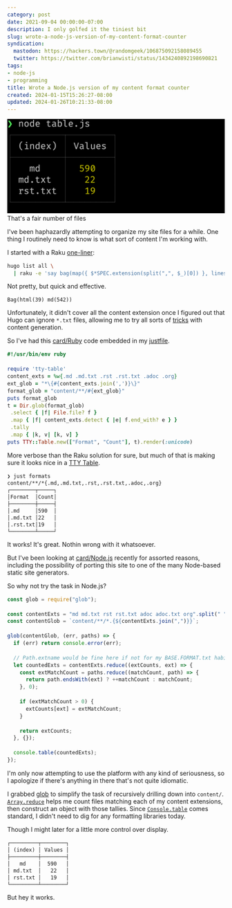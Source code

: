 ```yaml
---
category: post
date: 2021-09-04 00:00:00-07:00
description: I only golfed it the tiniest bit
slug: wrote-a-node-js-version-of-my-content-format-counter
syndication:
  mastodon: https://hackers.town/@randomgeek/106875092158089455
  twitter: https://twitter.com/brianwisti/status/1434240892198690821
tags:
- node-js
- programming
title: Wrote a Node.js version of my content format counter
created: 2024-01-15T15:26:27-08:00
updated: 2024-01-26T10:21:33-08:00
---
```


![attachments/img/2021/cover-2021-09-04.png](../../../attachments/img/2021/cover-2021-09-04.png)
That's a fair number of files

I've been haphazardly attempting to organize my site files for a while. One thing I routinely need to know is what sort of content I'm working with.

I started with a Raku [one-liner](../../2020/03/listing-hugo-content-extensions-with-raku.md):

````bash
hugo list all \
  | raku -e 'say bag(map({ $*SPEC.extension(split(",", $_)[0]) }, lines[1..*]))'
````

Not pretty, but quick and effective.

````text
Bag(html(39) md(542))
````

Unfortunately, it didn't cover all the content extension once I figured out that Hugo can ignore `*.txt` files, allowing me to try all sorts of [tricks](../08/trying-a-thing-with-neovim.md) with content generation.

So I've had this [card/Ruby](../../../card/Ruby.md) code embedded in my [justfile](../../../card/Just.md).

````ruby
#!/usr/bin/env ruby

require 'tty-table'
content_exts = %w{.md .md.txt .rst .rst.txt .adoc .org}
ext_glob = "*\{#{content_exts.join(',')}\}"
format_glob = "content/**/#{ext_glob}"
puts format_glob
t = Dir.glob(format_glob)
 .select { |f| File.file? f }
 .map { |f| content_exts.detect { |e| f.end_with? e } }
 .tally
 .map { |k, v| [k, v] }
puts TTY::Table.new(["Format", "Count"], t).render(:unicode)
````

More verbose than the Raku solution for sure, but much of that is making sure it looks nice in a [TTY Table](https://github.com/piotrmurach/tty-table).

````text
❯ just formats
content/**/*{.md,.md.txt,.rst,.rst.txt,.adoc,.org}
┌────────┬─────┐
│Format  │Count│
├────────┼─────┤
│.md     │590  │
│.md.txt │22   │
│.rst.txt│19   │
└────────┴─────┘
````

It works! It's great. Nothin wrong with it whatsoever.

But I've been looking at [card/Node.js](../../../card/Node.js.md) recently for assorted reasons, including the possibility of porting this site to one of the many Node-based static site generators.

So why not try the task in Node.js?

````javascript
const glob = require("glob");

const contentExts = "md md.txt rst rst.txt adoc adoc.txt org".split(" ");
const contentGlob = `content/**/*.{${contentExts.join(",")}}`;

glob(contentGlob, (err, paths) => {
  if (err) return console.error(err);

  // Path.extname would be fine here if not for my BASE.FORMAT.txt habit
  let countedExts = contentExts.reduce((extCounts, ext) => {
    const extMatchCount = paths.reduce((matchCount, path) => {
      return path.endsWith(ext) ? ++matchCount : matchCount;
    }, 0);

    if (extMatchCount > 0) {
      extCounts[ext] = extMatchCount;
    }

    return extCounts;
  }, {});

  console.table(countedExts);
});
````

I'm only now attempting to use the platform with any kind of seriousness, so I apologize if there's anything in there that's not quite idiomatic.

I grabbed [glob](https://github.com/isaacs/node-glob) to simplify the task of recursively drilling down into `content/`. [`Array.reduce`](https://developer.mozilla.org/en-US/docs/Web/JavaScript/Reference/Global_Objects/Array/Reduce) helps me count files matching each of my content extensions, then construct an object with those tallies. Since [`Console.table`](https://nodejs.org/dist/latest-v14.x/docs/api/console.html#console_console_table_tabulardata_properties) comes standard, I didn't need to dig for any formatting libraries today.

Though I might later for a little more control over display.

````text
┌─────────┬────────┐
│ (index) │ Values │
├─────────┼────────┤
│   md    │  590   │
│ md.txt  │   22   │
│ rst.txt │   19   │
└─────────┴────────┘
````

But hey it works.
